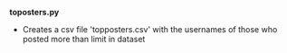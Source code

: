 **toposters.py**
- Creates a csv file 'topposters.csv' with the usernames of those who posted more than limit in dataset
